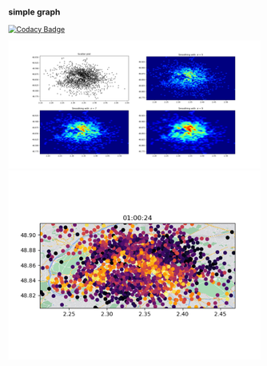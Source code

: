 ### simple graph 

[![Codacy Badge](https://api.codacy.com/project/badge/Grade/877b8e96493a473890dc3e53fb68a577)](https://app.codacy.com/gh/felop/velibAnalysis?utm_source=github.com&utm_medium=referral&utm_content=felop/velibAnalysis&utm_campaign=Badge_Grade_Settings)

![](pics/heatmaps.png)
![](pics/TerminalOccupancies.png)
